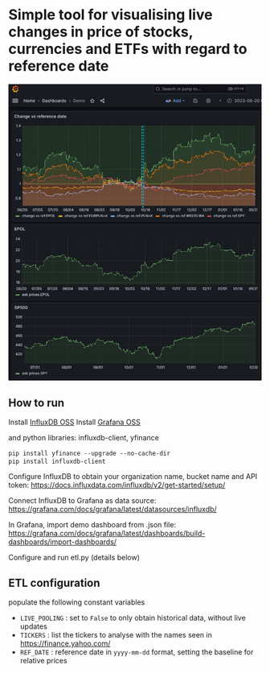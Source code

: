 # Simple tool for visualising live changes in price of stocks, currencies and ETFs with regard to reference date
![Screenshot of graphs displaying absolute and relative stock values.](./readme_images/dash.jpg)
## How to run
Install [InfluxDB OSS](https://www.influxdata.com/downloads/)
Install [Grafana OSS](https://grafana.com/grafana/download?pg=oss-graf&plcmt=hero-btn-1&edition=oss)

and python libraries: influxdb-client, yfinance

```
pip install yfinance --upgrade --no-cache-dir
pip install influxdb-client
```

Configure InfluxDB to obtain your organization name, bucket name and API token: https://docs.influxdata.com/influxdb/v2/get-started/setup/

Connect InfluxDB to Grafana as data source: https://grafana.com/docs/grafana/latest/datasources/influxdb/

In Grafana, import demo dashboard from .json file: https://grafana.com/docs/grafana/latest/dashboards/build-dashboards/import-dashboards/

Configure and run etl.py (details below)

## ETL configuration
populate the following constant variables
* `LIVE_POOLING` : set to `False` to only obtain historical data, without live updates
* `TICKERS` : list the tickers to analyse with the names seen in https://finance.yahoo.com/
* `REF_DATE` : reference date in `yyyy-mm-dd` format, setting the baseline for relative prices 


